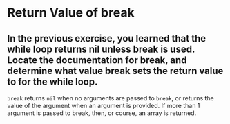 # Return Value of break

## In the previous exercise, you learned that the while loop returns nil unless break is used. Locate the documentation for break, and determine what value break sets the return value to for the while loop.

`break` returns `nil` when no arguments are passed to `break`, or returns the value of the argument when an argument is provided. If more than 1 argument is passed to break, then, or course, an array is returned.